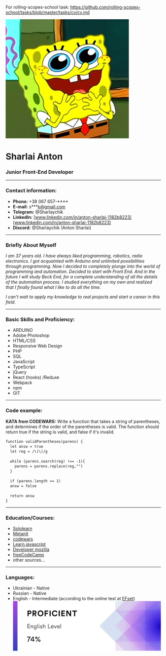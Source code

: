 For rolling-scopes-school task: https://github.com/rolling-scopes-school/tasks/blob/master/tasks/cv/cv.md


![](GubkaBob.jpg)
# Sharlai Anton #
### Junior Front-End Developer

---
### Contact information:
* **Phone:** +38 067 657-****
* **E-mail:** s\*\*\*k@gmail.com
* **Telegram:** @Sharlaychik
* **LinkedIn:** [www.linkedin.com/in/anton-sharlai-1182b8223](www.linkedin.com/in/anton-sharlai-1182b8223)
* **Discord:** @Sharlaychik (Anton Sharlai)
---
### Briefly About Myself #
_I am 37 years old. I have always liked programming, robotics, radio electronics. I got acquainted with Arduino and unlimited possibilities through programming. Now I decided to completely plunge into the world of programming and automation. Decided to start with Front End. And in the future I will study Beck End, for a complete understanding of all the details of the automation process. I studied everything on my own and realized that I finally found what I like to do all the time._

_I can't wait to apply my knowledge to real projects and start a career in this field._

---
### Basic Skills and Proficiency:
  * ARDUINO
  * Adobe Photoshop
  * HTML/CSS
  * Responsive Web Design
  * PHP
  * SQL
  * JavaScript
  * TypeScript
  * jQuery
  * React (hooks) /Reduxe
  * Webpack
  * npm
  * GIT

---
### Code example:
**KATA from CODEWARS:** Write a function that takes a string of parentheses, and determines if the order of the parentheses is valid. The function should return true if the string is valid, and false if it's invalid.

```
function validParentheses(parens) {
  let answ = true
  let reg = /\(\)/g
  
  while (parens.search(reg) !== -1){
    parens = parens.replace(reg,"")
  }
  
  if (parens.length >= 1)
  answ = false
    
  return answ
}
```

---
### Education/Courses:
  * [Sololearn](https://www.sololearn.com/profile/22830185)
  * [Metanit](metanit.com)
  * [codewars](https://www.codewars.com/users/sharlaychik)
  * [Learn.javascript](learn.javascript.ru)
  * [Developer mozilla](developer.mozilla.org)
  * [freeCodeCamp](freecodecamp.org)
  * other sources...

  ---
### Languages:
  * Ukrainian - Native
  * Russian - Native
  * English - Intermediate (according to the online test at [EFset](www.efset.org)\)
![](engLevel.jpg)